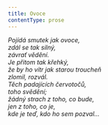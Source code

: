 ```yaml
---
title: Ovoce
contentType: prose
---
```


_Pojídá smutek jak ovoce,  
zdál se tak silný,  
závrať vědění.  
Je přitom tak křehký,  
že by ho vítr jak starou troucheň  
zlomil, rozvál.  
Těch padajících červotočů,  
toho svědění;  
žádný strach z toho, co bude,  
jen z toho, co je,  
kde je teď, kdo ho sem pozval…_
